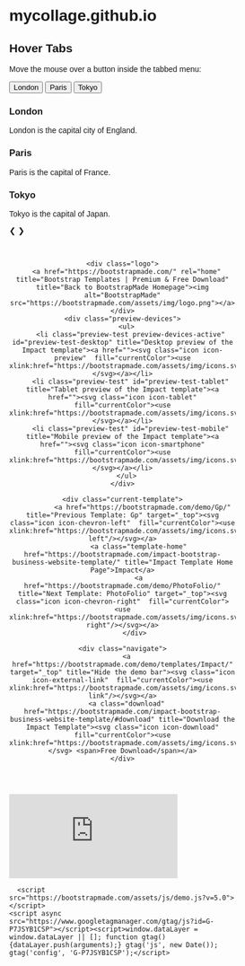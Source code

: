 # mycollage.github.io


<html>
<head>
<meta name="viewport" content="width=device-width, initial-scale=1">
<style>
* {box-sizing: border-box}
body {font-family: "Lato", sans-serif;}

/* Style the tab */
.tab {
  float: left;
  border: 1px solid #ccc;
  background-color: #f1f1f1;
  width: 30%;
  height: 300px;
}

/* Style the buttons inside the tab */
.tab button {
  display: block;
  background-color: inherit;
  color: black;
  padding: 22px 16px;
  width: 100%;
  border: none;
  outline: none;
  text-align: left;
  cursor: pointer;
  font-size: 17px;
}

/* Change background color of buttons on hover */
.tab button:hover {
  background-color: #ddd;
}

/* Create an active/current "tab button" class */
.tab button.active {
  background-color: #ccc;
}

/* Style the tab content */
.tabcontent {
  float: left;
  padding: 0px 12px;
  border: 1px solid #ccc;
  width: 70%;
  border-left: none;
  height: 300px;
  display: none;
}

/* Clear floats after the tab */
.clearfix::after {
  content: "";
  clear: both;
  display: table;
}
</style>
</head>
<body>

<h2>Hover Tabs</h2>
<p>Move the mouse over a button inside the tabbed menu:</p>

<div class="tab">
  <button class="tablinks" onmouseover="openCity(event, 'London')">London</button>
  <button class="tablinks" onmouseover="openCity(event, 'Paris')">Paris</button>
  <button class="tablinks" onmouseover="openCity(event, 'Tokyo')">Tokyo</button>
</div>

<div id="London" class="tabcontent">
  <h3>London</h3>
  <p>London is the capital city of England.</p>
</div>

<div id="Paris" class="tabcontent">
  <h3>Paris</h3>
  <p>Paris is the capital of France.</p> 
</div>

<div id="Tokyo" class="tabcontent">
  <h3>Tokyo</h3>
  <p>Tokyo is the capital of Japan.</p>
</div>

<div class="clearfix"></div>

<script>
function openCity(evt, cityName) {
  var i, tabcontent, tablinks;
  tabcontent = document.getElementsByClassName("tabcontent");
  for (i = 0; i < tabcontent.length; i++) {
    tabcontent[i].style.display = "none";
  }
  tablinks = document.getElementsByClassName("tablinks");
  for (i = 0; i < tablinks.length; i++) {
    tablinks[i].className = tablinks[i].className.replace(" active", "");
  }
  document.getElementById(cityName).style.display = "block";
  evt.currentTarget.className += " active";
}
</script>
   
</body>
</html> 

<!DOCTYPE html>
<html>
<head>
<meta name="viewport" content="width=device-width, initial-scale=1">
<style>
* {box-sizing: border-box}
body {font-family: Verdana, sans-serif; margin:0}
.mySlides {display: none}
img {vertical-align: middle;}

/* Slideshow container */
.slideshow-container {
  max-width: 1000px;
  position: relative;
  margin: auto;
}

/* Next & previous buttons */
.prev, .next {
  cursor: pointer;
  position: absolute;
  top: 50%;
  width: auto;
  padding: 16px;
  margin-top: -22px;
  color: white;
  font-weight: bold;
  font-size: 18px;
  transition: 0.6s ease;
  border-radius: 0 3px 3px 0;
  user-select: none;
}

/* Position the "next button" to the right */
.next {
  right: 0;
  border-radius: 3px 0 0 3px;
}

/* On hover, add a black background color with a little bit see-through */
.prev:hover, .next:hover {
  background-color: rgba(0,0,0,0.8);
}

/* Caption text */
.text {
  color: #f2f2f2;
  font-size: 15px;
  padding: 8px 12px;
  position: absolute;
  bottom: 8px;
  width: 100%;
  text-align: center;
}

/* Number text (1/3 etc) */
.numbertext {
  color: #f2f2f2;
  font-size: 12px;
  padding: 8px 12px;
  position: absolute;
  top: 0;
}

/* The dots/bullets/indicators */
.dot {
  cursor: pointer;
  height: 15px;
  width: 15px;
  margin: 0 2px;
  background-color: #bbb;
  border-radius: 50%;
  display: inline-block;
  transition: background-color 0.6s ease;
}

.active, .dot:hover {
  background-color: #717171;
}

/* Fading animation */
.fade {
  animation-name: fade;
  animation-duration: 1.5s;
}

@keyframes fade {
  from {opacity: .4} 
  to {opacity: 1}
}

/* On smaller screens, decrease text size */
@media only screen and (max-width: 300px) {
  .prev, .next,.text {font-size: 11px}
}
</style>
</head>
<body>

<div class="slideshow-container">

<div class="mySlides fade">
  <div class="numbertext">1 / 3</div>
  <img src="img_nature_wide.jpg" style="width:100%">
  <div class="text">Caption Text</div>
</div>

<div class="mySlides fade">
  <div class="numbertext">2 / 3</div>
  <img src="img_snow_wide.jpg" style="width:100%">
  <div class="text">Caption Two</div>
</div>

<div class="mySlides fade">
  <div class="numbertext">3 / 3</div>
  <img src="img_mountains_wide.jpg" style="width:100%">
  <div class="text">Caption Three</div>
</div>

<a class="prev" onclick="plusSlides(-1)">❮</a>
<a class="next" onclick="plusSlides(1)">❯</a>

</div>
<br>

<div style="text-align:center">
  <span class="dot" onclick="currentSlide(1)"></span> 
  <span class="dot" onclick="currentSlide(2)"></span> 
  <span class="dot" onclick="currentSlide(3)"></span> 
</div>

<script>
let slideIndex = 1;
showSlides(slideIndex);

function plusSlides(n) {
  showSlides(slideIndex += n);
}

function currentSlide(n) {
  showSlides(slideIndex = n);
}

function showSlides(n) {
  let i;
  let slides = document.getElementsByClassName("mySlides");
  let dots = document.getElementsByClassName("dot");
  if (n > slides.length) {slideIndex = 1}    
  if (n < 1) {slideIndex = slides.length}
  for (i = 0; i < slides.length; i++) {
    slides[i].style.display = "none";  
  }
  for (i = 0; i < dots.length; i++) {
    dots[i].className = dots[i].className.replace(" active", "");
  }
  slides[slideIndex-1].style.display = "block";  
  dots[slideIndex-1].className += " active";
}
</script>

</body>
</html> 


<html>

<head>
  <meta charset="UTF-8">
  <meta name="viewport" content="width=device-width, initial-scale=1.0">
  <title>Impact Bootstrap Template Demo</title>
  <meta name="robots" content="noindex, nofollow">
    <link rel="stylesheet" href="https://bootstrapmade.com/assets/css/demo.css?v=5.0">
  </head>

<body>
  <header id="header">

    <div class="logo">
      <a href="https://bootstrapmade.com/" rel="home" title="Bootstrap Templates | Premium & Free Download" title="Back to BootstrapMade Homepage"><img alt="BootstrapMade" src="https://bootstrapmade.com/assets/img/logo.png"></a>
    </div>
    <div class="preview-devices">
      <ul>
        <li class="preview-test preview-devices-active" id="preview-test-desktop" title="Desktop preview of the  Impact template"><a href=""><svg class="icon icon-preview"  fill="currentColor"><use xlink:href="https://bootstrapmade.com/assets/img/icons.svg#preview"/></svg></a></li>
        <li class="preview-test" id="preview-test-tablet" title="Tablet preview of the Impact template"><a href=""><svg class="icon icon-tablet"  fill="currentColor"><use xlink:href="https://bootstrapmade.com/assets/img/icons.svg#tablet"/></svg></a></li>
        <li class="preview-test" id="preview-test-mobile" title="Mobile preview of the Impact template"><a href=""><svg class="icon icon-smartphone"  fill="currentColor"><use xlink:href="https://bootstrapmade.com/assets/img/icons.svg#smartphone"/></svg></a></li>
      </ul>
    </div>

    <div class="current-template">
              <a href="https://bootstrapmade.com/demo/Gp/" title="Previous Template: Gp" target="_top"><svg class="icon icon-chevron-left"  fill="currentColor"><use xlink:href="https://bootstrapmade.com/assets/img/icons.svg#chevron-left"/></svg></a>
            <a class="template-home" href="https://bootstrapmade.com/impact-bootstrap-business-website-template/" title="Impact Template Home Page">Impact</a>
            <a href="https://bootstrapmade.com/demo/PhotoFolio/" title="Next Template: PhotoFolio" target="_top"><svg class="icon icon-chevron-right"  fill="currentColor"><use xlink:href="https://bootstrapmade.com/assets/img/icons.svg#chevron-right"/></svg></a>
          </div>
    
    <div class="navigate">
      <a href="https://bootstrapmade.com/demo/templates/Impact/" target="_top" title="Hide the demo bar"><svg class="icon icon-external-link"  fill="currentColor"><use xlink:href="https://bootstrapmade.com/assets/img/icons.svg#external-link"/></svg></a>
      <a class="download" href="https://bootstrapmade.com/impact-bootstrap-business-website-template/#download" title="Download the Impact Template"><svg class="icon icon-download"  fill="currentColor"><use xlink:href="https://bootstrapmade.com/assets/img/icons.svg#download"/></svg> <span>Free Download</span></a>
    </div>

  </header>


  <div id="preview">
    <iframe id="preview-frame" class="preview-desktop" src="https://bootstrapmade.com/demo/templates/Impact/" frameborder="0"></iframe>
  </div>

      <script src="https://bootstrapmade.com/assets/js/demo.js?v=5.0"></script>
    <script async src="https://www.googletagmanager.com/gtag/js?id=G-P7JSYB1CSP"></script><script>window.dataLayer = window.dataLayer || []; function gtag(){dataLayer.push(arguments);} gtag('js', new Date()); gtag('config', 'G-P7JSYB1CSP');</script>
<script defer src="https://static.cloudflareinsights.com/beacon.min.js/v8b253dfea2ab4077af8c6f58422dfbfd1689876627854" integrity="sha512-bjgnUKX4azu3dLTVtie9u6TKqgx29RBwfj3QXYt5EKfWM/9hPSAI/4qcV5NACjwAo8UtTeWefx6Zq5PHcMm7Tg==" data-cf-beacon='{"rayId":"7f259d834c3f3e2e","token":"68c5ca450bae485a842ff76066d69420","version":"2023.7.0","si":100}' crossorigin="anonymous"></script>
</body>

</html>
